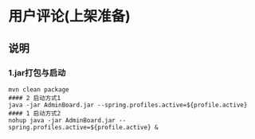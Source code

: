 
#  用户评论(上架准备)
## 说明
    
### 1.jar打包与启动
    mvn clean package 
    #### 2 启动方式1
    java -jar AdminBoard.jar --spring.profiles.active=${profile.active}
    #### 1 启动方式2
    nohup java -jar AdminBoard.jar --spring.profiles.active=${profile.active} &
	